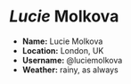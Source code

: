 # *Lucie* Molkova

* **Name:** Lucie Molkova
* **Location:** London, UK
* **Username:** @luciemolkova
* **Weather:** rainy, as always
